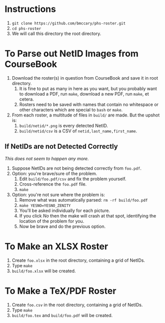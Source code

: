 
# Instructions

1. `git clone https://github.com/bmccary/phs-roster.git`
1. `cd phs-roster`
1. We will call this directory the root directory.

# To Parse out NetID Images from CourseBook

1. Download the roster(s) in question from CourseBook and save it in root directory.
   1. It is fine to put as many in here as you want, but you probably want to download a PDF, run `make`, download a new PDF, run `make`, et cetera.
   1. Rosters need to be saved with names that contain no whitespace or other characters which are special to `bash` or `make`.
1. From each roster, a multitude of files in `build/` are made. But the upshot is:
   1. `build/netid/*.png` is every detected NetID.
   1. `build/netid/csv` is a CSV of `netid,last_name,first_name`.

## If NetIDs are not Detected Correctly

*This does not seem to happen any more.*

1. Suppose NetIDs are not being detected correctly from `foo.pdf`.
1. Option: you're brave/sure of the problem.
   1. Edit `build/foo.pdf/csv` and fix the problem yourself.
   1. Cross-reference the `foo.pdf` file.
   1. `make`
1. Option: you're not sure where the problem is:
   1. Remove what was automatically parsed: `rm -rf build/foo.pdf`
   1. `make YESNO=YESNO_ZENITY`
   1. You'll be asked individually for each picture.
   1. If you click *No* then the make will crash at that spot, identifying the location of the problem for you.
   1. Now be brave and do the previous option.

# To Make an XLSX Roster

1. Create `foo.xlsx` in the root directory, containing a grid of NetIDs.
1. Type `make`
1. `build/foo.xlsx` will be created.

# To Make a TeX/PDF Roster

1. Create `foo.csv` in the root directory, containing a grid of NetIDs.
1. Type `make`
1. `build/foo.tex` and `build/foo.pdf` will be created.

